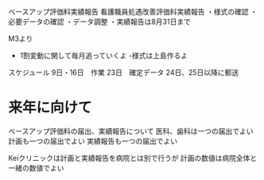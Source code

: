 べースアップ評価料実績報告
看護職員処遇改善評価料実績報告
・様式の確認
・必要データの確認
・データ調整
・実績報告は8月31日まで

M3より
- 1割変動に関して毎月追っていくよ
-様式は上島作るよ

スケジュール
9日・16日　作業
23日　確定データ
24日、25日以降に郵送

# 来年に向けて
ベースアップ評価料の届出、実績報告について
医科、歯科は一つの届出でよい
計画も一つの届出でよい
実績報告も一つの届出でよい

Keiクリニックは計画と実績報告を病院とは別で行うが
計画の数値は病院全体と一緒の数値でよい